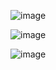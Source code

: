 ![image](https://github.com/user-attachments/assets/cd8f161a-f871-42a9-9f3d-54625ac332c0)





![image](https://github.com/user-attachments/assets/6da305ef-040e-47cc-9c93-33ae5b931ff6)





![image](https://github.com/user-attachments/assets/5aa969a2-f1cd-4ee6-a23f-1f96f3e202f3)
